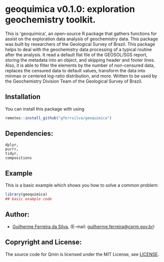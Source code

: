 
# geoquimica v0.1.0: exploration geochemistry toolkit.

<!-- badges: start -->
<!-- badges: end -->

This is 'geoquimica', an open-source R package that gathers functions for assist on the exploration data analysis of geochemistry data. This package was built by researchers of the Geological Survey of Brazil.
This package helps to deal with the geochemistry data processing
of a typical routine after the analysis. It read a default flat file of the GEOSOL/SGS report, storing the metadata into an object, and skipping header and footer lines. Also, it is able to filter the elements by the number of non-censured data, replaces the censured data to default values, transform the data into minmax or centered log-ratio distribution, and more. Written to be used by the Geochemistry Division Team of the Geological Survey of Brazil.

## Installation

You can install this package with using
``` r
remotes::install_github("gferrsilva/geoquimica")
```

## Dependencies:

    dplyr,
    purrr,
    tidyr,
    compositions

## Example

This is a basic example which shows you how to solve a common problem:

``` r
library(geoquimica)
## basic example code
```
## Author:

* [Guilherme Ferreira da Silva](http://buscatextual.cnpq.br/buscatextual/visualizacv.do?id=K4452179T4&idiomaExibicao=2), (E-mail: guilherme.ferreira@cprm.gov.br)

## Copryright and  License:

The source code for Qmin is licensed under the MIT License, see [LICENSE](LICENSE).
